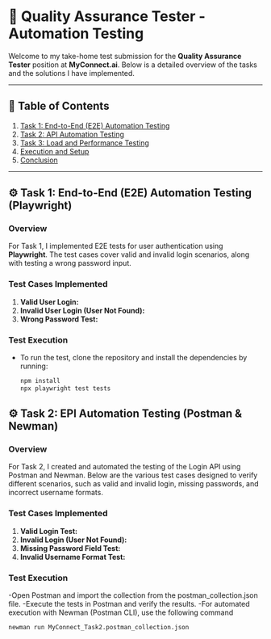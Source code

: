 # 🚀 **Quality Assurance Tester - Automation Testing**

Welcome to my take-home test submission for the **Quality Assurance Tester** position at **MyConnect.ai**. Below is a detailed overview of the tasks and the solutions I have implemented.

---

## 📝 **Table of Contents**
1. [Task 1: End-to-End (E2E) Automation Testing](#task-1)
2. [Task 2: API Automation Testing](#task-2)
3. [Task 3: Load and Performance Testing](#task-3)
4. [Execution and Setup](#execution-and-setup)
5. [Conclusion](#conclusion)

---

## ⚙️ **Task 1: End-to-End (E2E) Automation Testing (Playwright)**

### **Overview**
For Task 1, I implemented E2E tests for user authentication using **Playwright**. The test cases cover valid and invalid login scenarios, along with testing a wrong password input.

### **Test Cases Implemented**
1. **Valid User Login:**  
2. **Invalid User Login (User Not Found):**   
3. **Wrong Password Test:**

### **Test Execution**
- To run the test, clone the repository and install the dependencies by running:
  ```bash
  npm install
  npx playwright test tests

## ⚙️ **Task 2: EPI Automation Testing (Postman & Newman)**

### **Overview**
For Task 2, I created and automated the testing of the Login API using Postman and Newman. Below are the various test cases designed to verify different scenarios, such as valid and invalid login, missing passwords, and incorrect username formats.

### **Test Cases Implemented**
1. **Valid Login Test:**  
2. **Invalid Login (User Not Found):**   
3. **Missing Password Field Test:**
4. **Invalid Username Format Test:**

### **Test Execution**
-Open Postman and import the collection from the postman_collection.json file.
-Execute the tests in Postman and verify the results.
-For automated execution with Newman (Postman CLI), use the following command
 ```bash
newman run MyConnect_Task2.postman_collection.json




